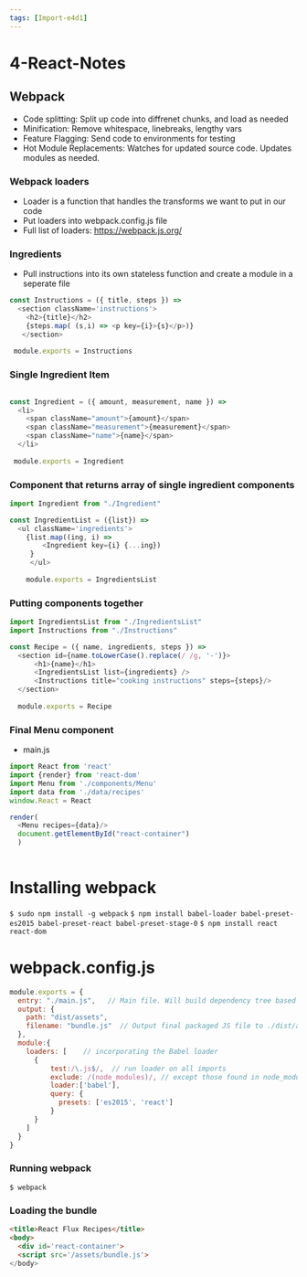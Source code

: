 ```yaml
---
tags: [Import-e4d1]
---
```


# 4-React-Notes

## Webpack
* Code splitting: Split up code into diffrenet chunks, and load as needed
* Minification: Remove whitespace, linebreaks, lengthy vars
* Feature Flagging: Send code to environments for testing
* Hot Module Replacements: Watches for updated source code. Updates modules as needed. 


### Webpack loaders
* Loader is a function that handles the transforms we want to put in our code
* Put loaders into webpack.config.js file
* Full list of loaders: https://webpack.js.org/

### Ingredients
* Pull instructions into its own stateless function and create a module in a seperate file

```javascript
const Instructions = ({ title, steps }) =>
  <section className='instructions'>
    <h2>{title}</h2>
    {steps.map( (s,i) => <p key={i}>{s}</p>)}
   </section>
   
 module.exports = Instructions
```


### Single Ingredient Item
```javascript

const Ingredient = ({ amount, measurement, name }) =>
  <li>
    <span className="amount">{amount}</span>
    <span className="measurement">{measurement}</span>
    <span className="name">{name}</span>
  </li>
  
 module.exports = Ingredient
```
### Component that returns array of single ingredient components
```javascript
import Ingredient from "./Ingredient"

const IngredientList = ({list}) => 
  <ul className='ingredients'>
    {list.map((ing, i) => 
        <Ingredient key={i} {...ing})
     }
     </ul>
    
    module.exports = IngredientsList
```

### Putting components together
```javascript
import IngredientsList from "./IngredientsList"
import Instructions from "./Instructions"

const Recipe = ({ name, ingredients, steps }) =>
  <section id={name.toLowerCase().replace(/ /g, '-')}>
      <h1>{name}</h1>
      <IngredientsList list={ingredients} />
      <Instructions title="cooking instructions" steps={steps}/>
  </section>
  
  module.exports = Recipe
```
### Final Menu component
* main.js
```javascript
import React from 'react'
import {render} from 'react-dom'
import Menu from './components/Menu'
import data from './data/recipes'
window.React = React

render(
  <Menu recipes={data}/>
  document.getElementById("react-container")
  )
  
```

# Installing webpack
`$ sudo npm install -g webpack`
`$ npm install babel-loader babel-preset-es2015 babel-preset-react babel-preset-stage-0`
`$ npm install react react-dom`



# webpack.config.js
```javascript
module.exports = {
  entry: "./main.js",   // Main file. Will build dependency tree based on imports
  output: {
    path: "dist/assets",
    filename: "bundle.js"  // Output final packaged JS file to ./dist/assets/bundle.js
  },
  module:{
    loaders: [    // incorporating the Babel loader
      {
          test:/\.js$/,  // run loader on all imports
          exclude: /(node_modules)/, // except those found in node_modules folder
          loader:['babel'],              
          query: {
            presets: ['es2015', 'react']
          }
      }
    ]
  }
}
```
 ### Running webpack
 
`$ webpack`


### Loading the bundle
```html
<title>React Flux Recipes</title>
<body>
  <div id='react-container'>
  <script src='/assets/bundle.js'>
</body>
```
